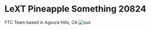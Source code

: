 # LeXT Pineapple Something 20824
FTC Team based in Agoura Hills, CA
![sus](https://i.pinimg.com/736x/f7/eb/a0/f7eba03cb0760c7f15d086cdee938bed.jpg)
